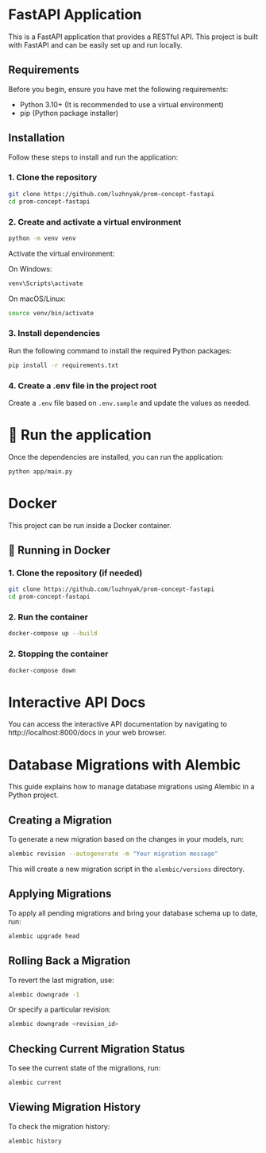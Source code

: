 # FastAPI Application

This is a FastAPI application that provides a RESTful API. This project is built with FastAPI and can be easily set up and run locally.

## Requirements

Before you begin, ensure you have met the following requirements:

- Python 3.10+ (It is recommended to use a virtual environment)
- pip (Python package installer)

## Installation

Follow these steps to install and run the application:

### 1. Clone the repository
```bash
git clone https://github.com/luzhnyak/prom-concept-fastapi
cd prom-concept-fastapi
```

### 2. Create and activate a virtual environment

```bash
python -m venv venv
```

Activate the virtual environment:

On Windows:
```bash
venv\Scripts\activate
```

On macOS/Linux:
```bash
source venv/bin/activate
```

### 3. Install dependencies

Run the following command to install the required Python packages:
```bash
pip install -r requirements.txt
```

### 4. Create a .env file in the project root

Create a `.env` file based on `.env.sample` and update the values as needed.

# 🚀 Run the application
Once the dependencies are installed, you can run the application:
```bash
python app/main.py
```

# Docker

This project can be run inside a Docker container.

## 🚀 Running in Docker

### 1. Clone the repository (if needed)
```bash
git clone https://github.com/luzhnyak/prom-concept-fastapi
cd prom-concept-fastapi
```

### 2. Run the container
```bash
docker-compose up --build
```

### 2. Stopping the container
```bash
docker-compose down
```

# Interactive API Docs

You can access the interactive API documentation by navigating to http://localhost:8000/docs in your web browser.

# Database Migrations with Alembic

This guide explains how to manage database migrations using Alembic in a Python project.

## Creating a Migration

To generate a new migration based on the changes in your models, run:

```bash
alembic revision --autogenerate -m "Your migration message"
```

This will create a new migration script in the `alembic/versions` directory.

## Applying Migrations

To apply all pending migrations and bring your database schema up to date, run:

```bash
alembic upgrade head
```

## Rolling Back a Migration

To revert the last migration, use:

```bash
alembic downgrade -1
```

Or specify a particular revision:

```bash
alembic downgrade <revision_id>
```

## Checking Current Migration Status

To see the current state of the migrations, run:

```bash
alembic current
```

## Viewing Migration History

To check the migration history:

```bash
alembic history
```

